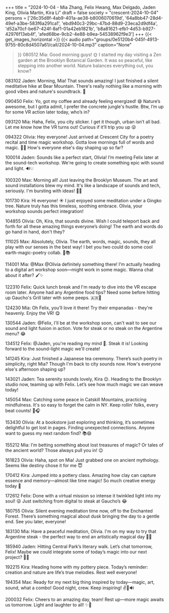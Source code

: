 +++
title = "2024-10-04 - Mia Zhang, Felix Hwang, Max Delgado, Jaden King, Olivia Martin, Kira Li"
draft = false
society = "crescent-2024-10-04"
persons = ['26c35d8f-4ab9-401a-ae38-b8006070619d', '64a8bb47-28d4-49ef-a3be-583f6a291ca1', 'ebd940c3-29bc-47bd-88d9-23eca2d9df4a', 'd52a70cf-be67-424f-8af1-01a42eb1821b', 'b8a81621-efb1-4d53-b927-42976f13eb4f', 'afed68be-9cb2-4e88-b9ea-54538962f9e3']
+++
{{< get_images_horizontal >}}
{{< audio
    path="groups/0e5120b4-045f-4913-9755-80c8d4507a61/call/2024-10-04.mp3" 
    caption="None"
>}}
080512 Mia: Good morning guys! 🌞 I started my day visiting a Zen garden at the Brooklyn Botanical Garden. It was so peaceful, like stepping into another world. Nature balances everything out, you know?

083102 Jaden: Morning, Mia! That sounds amazing! I just finished a silent meditative hike at Bear Mountain. There's really nothing like a morning with good vibes and nature's soundtrack. 🎵

090450 Felix: Yo, got my coffee and already feeling energized! 😄 Nature’s awesome, but I gotta admit, I prefer the concrete jungle's hustle. Btw, I’m up for some VR action later today, who’s in?

093120 Mia: Haha, Felix, you city slicker. I get it though, urban isn’t all bad. Let me know how the VR turns out! Curious if it’ll trip you up 😜

094322 Olivia: Hey everyone! Just arrived at Crescent City for a poetry recital and time magic workshop. Gotta love mornings full of words and magic. 🌱✨ How's everyone else's day shaping up so far?

100014 Jaden: Sounds like a perfect start, Olivia! I’m meeting Felix later at the sound-tech workshop. We're going to create something epic with sound and light. 🔊💡

100320 Max: Morning all! Just leaving the Brooklyn Museum. The art and sound installations blew my mind. It's like a landscape of sounds and tech, seriously. I'm bursting with ideas! 🎨🎶

101730 Kira: Hi everyone! ☀️ I just enjoyed some meditation under a Gingko tree. Nature truly has this timeless, soothing embrace. Olivia, your workshop sounds perfect integration!

104855 Olivia: Oh, Kira, that sounds divine. Wish I could teleport back and forth for all these amazing things everyone’s doing! The earth and words do go hand in hand, don't they?

111025 Max: Absolutely, Olivia. The earth, words, magic, sounds, they all play with our senses in the best way! I bet you two could do some cool earth-magic-poetry collab. 🎸📚

114001 Mia: @Max @Olivia definitely something there! I’m actually heading to a digital art workshop soon—might work in some magic. Wanna chat about it after? 🖌️✨

122310 Felix: Quick lunch break and I'm ready to dive into the VR escape room later. Anyone had any Argentine food tips? Need some before hitting up Gaucho's Grill later with some peeps. 🇦🇷🥩

124230 Mia: Oh Felix, you’ll love it there! Try their empanadas - they're heavenly. Enjoy the VR! 😋

130544 Jaden: @Felix, I'll be at the workshop soon, can't wait to see our sound and light fusion in action. Vote for steak or no steak on the Argentine menu? 😂

134512 Felix: @Jaden, you're reading my mind 🤣. Steak it is! Looking forward to the sound-light magic we'll create!

141245 Kira: Just finished a Japanese tea ceremony. There’s such poetry in simplicity, right Mia? Though I'm back to city sounds now. How's everyone else's afternoon shaping up?

143021 Jaden: Tea serenity sounds lovely, Kira 😌. Heading to the Brooklyn studio now, teaming up with Felix. Let’s see how much magic we can weave today!

145054 Max: Catching some peace in Catskill Mountains, practicing mindfulness. It's so easy to forget the calm in NY. Keep rollin’ folks, every beat counts! 🌲🎧

153430 Olivia: At a bookstore just exploring and thinking, it’s sometimes delightful to get lost in pages. Finding unexpected connections. Anyone want to guess my next random find? 📚😄

155212 Mia: I'm betting something about lost treasures of magic? Or tales of the ancient world? Those always pull you in! 😉

161823 Olivia: Haha, spot on Mia! Just grabbed one on ancient mythology. Seems like destiny chose it for me 😇 

170412 Kira: Jumped into a pottery class. Amazing how clay can capture essence and memory—almost like time magic! So much creative energy today 💚

172612 Felix: Done with a virtual mission so intense it twinkled light into my soul! 😜 Just switching from digital to steak at Gaucho’s 😂

180755 Olivia: Silent evening meditation time now, off to the Enchanted Forest. There’s something magical about dusk bringing the day to a gentle end. See you later, everyone!

183130 Mia: Have a peaceful meditation, Olivia. I'm on my way to try that Argentine steak - the perfect way to end an artistically magical day 🍷🥩

185940 Jaden: Hitting Central Park’s literary walk. Let’s chat tomorrow, Felix! Maybe we could integrate some of today’s magic into our next project? 🌿📖

192215 Kira: Heading home with my pottery piece. Today’s reminder: creation and nature are life’s true melodies. Rest well everyone!

194354 Max: Ready for my next big thing inspired by today—magic, art, sound, what a combo! Good night, crew. Keep inspiring! ✌️🎨🔊

200032 Felix: Cheers to an amazing day, team! Rest up—more magic awaits us tomorrow. Light and laughter to all! ✨👋



